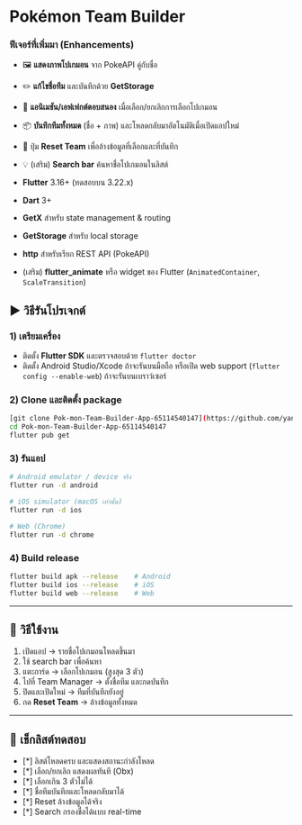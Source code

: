 # Pokémon Team Builder


### ฟีเจอร์ที่เพิ่มมา (Enhancements)

* 🖼️ **แสดงภาพโปเกมอน** จาก PokeAPI คู่กับชื่อ
* ✏️ **แก้ไขชื่อทีม** และบันทึกด้วย **GetStorage**
* 🎨 **แอนิเมชัน/เอฟเฟกต์ตอบสนอง** เมื่อเลือก/ยกเลิกการเลือกโปเกมอน
* 📦 **บันทึกทีมทั้งหมด** (ชื่อ + ภาพ) และโหลดกลับมาอัตโนมัติเมื่อเปิดแอปใหม่
* 🔗 ปุ่ม **Reset Team** เพื่อล้างข้อมูลที่เลือกและที่บันทึก
* 💡 (เสริม) **Search bar** ค้นหาชื่อโปเกมอนในลิสต์

* **Flutter** 3.16+ (ทดสอบบน 3.22.x)
* **Dart** 3+
* **GetX** สำหรับ state management & routing
* **GetStorage** สำหรับ local storage
* **http** สำหรับเรียก REST API (PokeAPI)
* (เสริม) **flutter\_animate** หรือ widget ของ Flutter (`AnimatedContainer`, `ScaleTransition`)

## ▶️ วิธีรันโปรเจกต์

### 1) เตรียมเครื่อง

* ติดตั้ง **Flutter SDK** และตรวจสอบด้วย `flutter doctor`
* ติดตั้ง Android Studio/Xcode ถ้าจะรันบนมือถือ หรือเปิด web support (`flutter config --enable-web`) ถ้าจะรันบนเบราว์เซอร์

### 2) Clone และติดตั้ง package

```bash
[git clone Pok-mon-Team-Builder-App-65114540147](https://github.com/yaneekumsudsang/Pok-mon-Team-Builder-App-65114540147.git)
cd Pok-mon-Team-Builder-App-65114540147
flutter pub get
```

### 3) รันแอป

```bash
# Android emulator / device จริง
flutter run -d android

# iOS simulator (macOS เท่านั้น)
flutter run -d ios

# Web (Chrome)
flutter run -d chrome
```

### 4) Build release

```bash
flutter build apk --release    # Android
flutter build ios --release    # iOS
flutter build web --release    # Web
```

---

## 🧭 วิธีใช้งาน

1. เปิดแอป → รายชื่อโปเกมอนโหลดขึ้นมา
2. ใช้ search bar เพื่อค้นหา
3. แตะการ์ด → เลือกโปเกมอน (สูงสุด 3 ตัว)
4. ไปที่ Team Manager → ตั้งชื่อทีม และกดบันทึก
5. ปิดและเปิดใหม่ → ทีมที่บันทึกยังอยู่
6. กด **Reset Team** → ล้างข้อมูลทั้งหมด

---

## 🧪 เช็กลิสต์ทดสอบ

* [*] ลิสต์โหลดครบ และแสดงสถานะกำลังโหลด
* [*] เลือก/ยกเลิก แสดงผลทันที (Obx)
* [*] เลือกเกิน 3 ตัวไม่ได้
* [*] ชื่อทีมบันทึกและโหลดกลับมาได้
* [*] Reset ล้างข้อมูลได้จริง
* [*] Search กรองชื่อได้แบบ real-time
